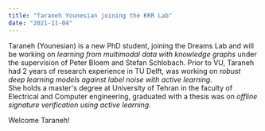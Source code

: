 ```yaml
---
title: "Taraneh Younesian joining the KRR Lab"
date: "2021-11-04"
---
```


Taraneh (Younesian) is a new PhD student, joining the Dreams Lab and will be working on _learning from multimodal data with knowledge graphs_ under the supervision of Peter Bloem and Stefan Schlobach. Prior to VU, Taraneh had 2 years of research experience in TU Delft, was working on _robust deep learning models against label noise with active learning._  
She holds a master's degree at University of Tehran in the faculty of Electrical and Computer engineering, graduated with a thesis was on _offline signature verification using active learning_.  
  
Welcome Taraneh!
